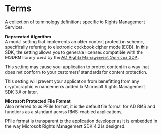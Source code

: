 Terms
========================================

A collection of terminology definitions specific to Rights Management Services.

<span id="msipcthin2.depracated_algorithm"></span><span id="MSIPCTHIN2.DEPRACATED_ALGORITHM"></span>**Deprecated Algorithm**  
A modal setting that implements an older content protection scheme, specifically referring to electronic cookbook cipher mode (ECB). In this SDK, the setting allows you to generate licenses compatible with the MSDRM library used by the [AD Rights Management Services SDK](https://msdn.microsoft.com/en-us/library/windows/desktop/cc530379.aspx).

This setting may cause your application to protect content in a way that does not conform to your customers' standards for content protection.

This setting will prevent your application from benefitting from any cryptographic enhancements added to Microsoft Rights Management SDK 3.0 or later.

<span id="msipcthin2.pfile"></span><span id="MSIPCTHIN2.PFILE"></span>**Microsoft Protected File Format**  
Also referred to as PFile format, it is the default file format for AD RMS and functions as a standard across RMS-enabled applications.

PFile format is transparent to the application developer as it is embedded in the way Microsoft Rights Management SDK 4.2 is designed.

 

 



